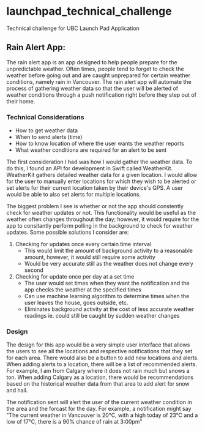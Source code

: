 # launchpad_technical_challenge
Technical challenge for UBC Launch Pad Application

## Rain Alert App:

The rain alert app is an app designed to help people prepare for the unpredictable weather. Often times, people tend to forget to check the weather before going out and are caught unprepared for certain weather conditions, namely rain in Vancouver. The rain alert app will automate the process of gathering weather data so that the user will be alerted of weather conditions through a push notification right before they step out of their home. 

### Technical Considerations
- How to get weather data
- When to send alerts (time)
- How to know location of where the user wants the weather reports
- What weather conditions are required for an alert to be sent

The first consideration I had was how I would gather the weather data. To do this, I found an API for development in Swift called WeatherKit. WeatherKit gathers detailed weather data for a given location. I would allow for the user to manually enter locations for which they wish to be alerted or set alerts for their current location taken by their device's GPS. A user would be able to also set alerts for multiple locations. 

The biggest problem I see is whether or not the app should constently check for weather updates or not. This functionality would be useful as the weather often changes throughout the day; however, it would require for the app to consitantly perform polling in the background to check for weather updates. Some possible solutions I consider are:
1. Checking for updates once every certain time interval
    - This would limit the amount of background activity to a reasonable amount, however, it would still require some activity
    - Would be very accurate still as the weather does not change every second
2. Checking for update once per day at a set time
    - The user would set times when they want the notification and the app checks the weather at the specified times
    - Can use machine learning algorithm to determine times when the user leaves the house, goes outside, etc. 
    - Eliminates background activity at the cost of less accurate weather readings ie. could still be caught by sudden weather changes

### Design
The design for this app would be a very simple user interface that allows the users to see all the locations and respective notifications that they set for each area. There would also be a button to add new locations and alerts. When adding alerts to a location, there will be a list of recommended alerts. For example, I am from Calgary where it does not rain much but snows a ton. When adding Calgary as a location, there would be recommendations based on the historical weather data from that area to add alert for snow and hail. 

The notification sent will alert the user of the current weather condition in the area and the forcast for the day. For example, a notification might say "The current weather in Vancouver is 20°C, with a high today of 23°C and a low of 17°C, there is a 90% chance of rain at 3:00pm"

